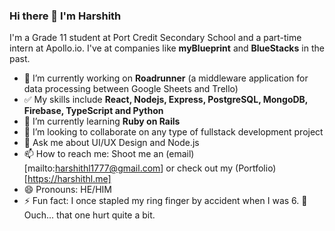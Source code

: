 ### Hi there 👋 I'm Harshith

I'm a Grade 11 student at Port Credit Secondary School and a part-time intern at Apollo.io. I've at companies like **myBlueprint** and **BlueStacks** in the past.

- 🔭 I’m currently working on **Roadrunner** (a middleware application for data processing between Google Sheets and Trello)
- ✅ My skills include **React, Nodejs, Express, PostgreSQL, MongoDB, Firebase, TypeScript and Python**
- 🌱 I’m currently learning **Ruby on Rails**
- 👯 I’m looking to collaborate on any type of fullstack development project
- 💬 Ask me about UI/UX Design and Node.js
- 📫 How to reach me: Shoot me an (email)[mailto:harshithl1777@gmail.com] or check out my (Portfolio)[https://harshithl.me]
- 😄 Pronouns: HE/HIM
- ⚡ Fun fact: I once stapled my ring finger by accident when I was 6. 😬 Ouch... that one hurt quite a bit.
